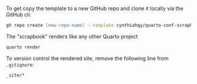 To get copy the template to a new GitHub repo and clone it locally via the GitHub cli:
```zsh
gh repo create [new-repo-name] --template cynthiahqy/quarto-conf-scrapbook --private --clone
```

The "scrapbook" renders like any other Quarto project
```zsh
quarto render
```

To version control the rendered site, remove the following line from `.gitignore`:
```
_site/*
```
